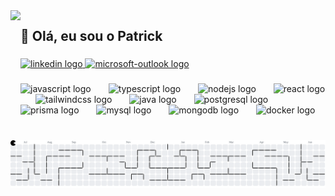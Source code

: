 <img align="left" height="200" src="https://media.giphy.com/media/OLPQ6z2hlHmwFc4Hso/giphy.gif?cid=ecf05e47maj5k7ojr1qlz87wbg8klcaaw7a8f3mglta2ybfw&ep=v1_gifs_search&rid=giphy.gif&ct=g"  />

###

<h2 align="left">👋 Olá, eu sou o Patrick</h2>

###

<div align="left">
  <a href="https://www.linkedin.com/in/patrickoliveira02/" target="_blank">
    <img src="https://img.shields.io/static/v1?message=LinkedIn&logo=linkedin&label=&color=0077B5&logoColor=white&labelColor=&style=for-the-badge" height="30" alt="linkedin logo"  />
  </a>
  <a href="https://outlook.live.com/owa/?path=/mail/action/compose&to=patrick.oliveira8@outlook.com" target="_blank">
    <img src="https://img.shields.io/static/v1?message=Outlook&logo=microsoft-outlook&label=&color=0078D4&logoColor=white&labelColor=&style=for-the-badge" height="30" alt="microsoft-outlook logo"  />
  </a>
</div>

###

<div align="left">
  <img src="https://skillicons.dev/icons?i=js" height="35" alt="javascript logo"  />
  <img width="20" />
  <img src="https://skillicons.dev/icons?i=ts" height="35" alt="typescript logo"  />
  <img width="20" />
  <img src="https://skillicons.dev/icons?i=nodejs" height="35" alt="nodejs logo"  />
  <img width="20" />
  <img src="https://skillicons.dev/icons?i=react" height="35" alt="react logo"  />
  <img width="20" />
  <img src="https://skillicons.dev/icons?i=tailwind" height="35" alt="tailwindcss logo"  />
  <img width="20" />
  <img src="https://skillicons.dev/icons?i=java" height="35" alt="java logo"  />
  <img width="20" />
  <img src="https://skillicons.dev/icons?i=postgres" height="35" alt="postgresql logo"  />
  <img width="20" />
  <img src="https://skillicons.dev/icons?i=prisma" height="35" alt="prisma logo"  />
  <img width="20" />
  <img src="https://skillicons.dev/icons?i=mysql" height="35" alt="mysql logo"  />
  <img width="20" />
  <img src="https://skillicons.dev/icons?i=mongodb" height="35" alt="mongodb logo"  />
  <img width="20" />
  <img src="https://skillicons.dev/icons?i=docker" height="35" alt="docker logo"  />
</div>

###

<br clear="both">

<picture>
  <source media="(prefers-color-scheme: dark)" srcset="https://raw.githubusercontent.com/ptkrnnan/ptkrnnan/output/pacman-contribution-graph-dark.svg">
  <source media="(prefers-color-scheme: light)" srcset="https://raw.githubusercontent.com/ptkrnnan/ptkrnnan/output/pacman-contribution-graph.svg">
  <img alt="pacman contribution graph" src="https://raw.githubusercontent.com/ptkrnnan/ptkrnnan/output/pacman-contribution-graph.svg">
</picture>

###
